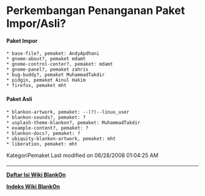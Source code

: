 # Perkembangan Penanganan Paket Impor/Asli?
#### Paket Impor
    * base-file?, pemaket: AndyApdhani
    * gnome-about?, pemaket mdamt
    * gnome-control-center?, pemaket: mdamt
    * gnome-panel?, pemaket zahris
    * bug-buddy?, pemaket MuhammadTakdir
    * pidgin, pemaket Ainul Hakim
    * firefox, pemaket mht
#### Paket Asli
    * blankon-artwork, pemaket: --(?)--linux_user
    * blankon-sounds?, pemaket: ?
    * usplash-theme-blankon?, pemaket: MuhammadTakdir
    * example-content?, pemaket: ?
    * blankon-docs?, pemaket: ?
    * ubiquity-blankon-artwork, pemaket: mht
    * liberation, pemaket: mht
KategoriPemaket
Last modified on 06/28/2008 01:04:25 AM
#### 
    
 
 
 
 
 
---
[**Daftar Isi Wiki BlankOn**](/DaftarIsi/README.md)
 
[**Indeks Wiki BlankOn**](/Indeks.md)
